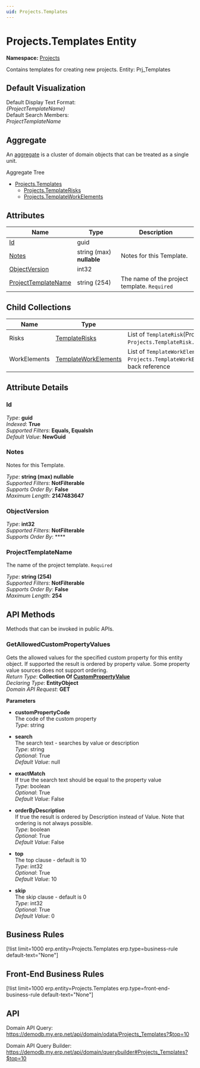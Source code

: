 ```yaml
---
uid: Projects.Templates
---
```

# Projects.Templates Entity

**Namespace:** [Projects](Projects.md)  

Contains templates for creating new projects. Entity: Prj_Templates

## Default Visualization
Default Display Text Format:  
_{ProjectTemplateName}_  
Default Search Members:  
_ProjectTemplateName_  

## Aggregate
An [aggregate](https://docs.erp.net/tech/advanced/concepts/aggregates.html) is a cluster of domain objects that can be treated as a single unit.  

Aggregate Tree  
* [Projects.Templates](Projects.Templates.md)  
  * [Projects.TemplateRisks](Projects.TemplateRisks.md)  
  * [Projects.TemplateWorkElements](Projects.TemplateWorkElements.md)  

## Attributes

| Name | Type | Description |
| ---- | ---- | --- |
| [Id](Projects.Templates.md#id) | guid |  
| [Notes](Projects.Templates.md#notes) | string (max) __nullable__ | Notes for this Template. 
| [ObjectVersion](Projects.Templates.md#objectversion) | int32 |  
| [ProjectTemplateName](Projects.Templates.md#projecttemplatename) | string (254) | The name of the project template. `Required` 

## Child Collections

| Name | Type | Description |
| ---- | ---- | --- |
| Risks | [TemplateRisks](Projects.TemplateRisks.md) | List of `TemplateRisk`(Projects.TemplateRisks.md) child objects, based on the `Projects.TemplateRisk.ProjectTemplate`(Projects.TemplateRisks.md#projecttemplate) back reference 
| WorkElements | [TemplateWorkElements](Projects.TemplateWorkElements.md) | List of `TemplateWorkElement`(Projects.TemplateWorkElements.md) child objects, based on the `Projects.TemplateWorkElement.ProjectTemplate`(Projects.TemplateWorkElements.md#projecttemplate) back reference 


## Attribute Details

### Id

_Type_: **guid**  
_Indexed_: **True**  
_Supported Filters_: **Equals, EqualsIn**  
_Default Value_: **NewGuid**  

### Notes

Notes for this Template.

_Type_: **string (max) __nullable__**  
_Supported Filters_: **NotFilterable**  
_Supports Order By_: **False**  
_Maximum Length_: **2147483647**  

### ObjectVersion

_Type_: **int32**  
_Supported Filters_: **NotFilterable**  
_Supports Order By_: ****  

### ProjectTemplateName

The name of the project template. `Required`

_Type_: **string (254)**  
_Supported Filters_: **NotFilterable**  
_Supports Order By_: **False**  
_Maximum Length_: **254**  


## API Methods

Methods that can be invoked in public APIs.

### GetAllowedCustomPropertyValues

Gets the allowed values for the specified custom property for this entity object.              If supported the result is ordered by property value. Some property value sources does not support ordering.  
_Return Type_: **Collection Of [CustomPropertyValue](../data-types.md#general.custompropertyvalue)**  
_Declaring Type_: **EntityObject**  
_Domain API Request_: **GET**  

**Parameters**  
  * **customPropertyCode**  
    The code of the custom property  
    _Type_: string  

  * **search**  
    The search text - searches by value or description  
    _Type_: string  
     _Optional_: True  
    _Default Value_: null  

  * **exactMatch**  
    If true the search text should be equal to the property value  
    _Type_: boolean  
     _Optional_: True  
    _Default Value_: False  

  * **orderByDescription**  
    If true the result is ordered by Description instead of Value. Note that ordering is not always possible.  
    _Type_: boolean  
     _Optional_: True  
    _Default Value_: False  

  * **top**  
    The top clause - default is 10  
    _Type_: int32  
     _Optional_: True  
    _Default Value_: 10  

  * **skip**  
    The skip clause - default is 0  
    _Type_: int32  
     _Optional_: True  
    _Default Value_: 0  



## Business Rules

[!list limit=1000 erp.entity=Projects.Templates erp.type=business-rule default-text="None"]

## Front-End Business Rules

[!list limit=1000 erp.entity=Projects.Templates erp.type=front-end-business-rule default-text="None"]

## API

Domain API Query:
<https://demodb.my.erp.net/api/domain/odata/Projects_Templates?$top=10>

Domain API Query Builder:
<https://demodb.my.erp.net/api/domain/querybuilder#Projects_Templates?$top=10>

